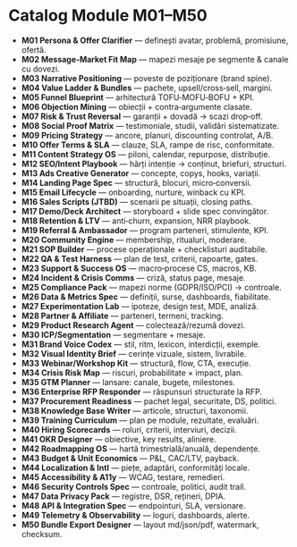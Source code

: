# Catalog Module M01–M50

- **M01 Persona & Offer Clarifier** — definești avatar, problemă, promisiune, ofertă.
- **M02 Message‑Market Fit Map** — mapezi mesaje pe segmente & canale cu dovezi.
- **M03 Narrative Positioning** — poveste de poziționare (brand spine).
- **M04 Value Ladder & Bundles** — pachete, upsell/cross‑sell, margini.
- **M05 Funnel Blueprint** — arhitectură TOFU‑MOFU‑BOFU + KPI.
- **M06 Objection Mining** — obiecții + contra‑argumente clasate.
- **M07 Risk & Trust Reversal** — garanții + dovadă → scazi drop‑off.
- **M08 Social Proof Matrix** — testimoniale, studii, validări sistematizate.
- **M09 Pricing Strategy** — ancore, planuri, discounting controlat, A/B.
- **M10 Offer Terms & SLA** — clauze, SLA, rampe de risc, conformitate.
- **M11 Content Strategy OS** — piloni, calendar, repurpose, distribuție.
- **M12 SEO/Intent Playbook** — hărți intenție → conținut, briefuri, structuri.
- **M13 Ads Creative Generator** — concepte, copys, hooks, variații.
- **M14 Landing Page Spec** — structură, blocuri, micro‑conversii.
- **M15 Email Lifecycle** — onboarding, nurture, winback cu KPI.
- **M16 Sales Scripts (JTBD)** — scenarii pe situații, closing paths.
- **M17 Demo/Deck Architect** — storyboard + slide spec convingător.
- **M18 Retention & LTV** — anti‑churn, expansion, NRR playbook.
- **M19 Referral & Ambassador** — program parteneri, stimulente, KPI.
- **M20 Community Engine** — membership, ritualuri, moderare.
- **M21 SOP Builder** — procese operaționale + checklisturi auditabile.
- **M22 QA & Test Harness** — plan de test, criterii, rapoarte, gates.
- **M23 Support & Success OS** — macro‑procese CS, macros, KB.
- **M24 Incident & Crisis Comms** — criză, status page, mesaje.
- **M25 Compliance Pack** — mapezi norme (GDPR/ISO/PCI) → controale.
- **M26 Data & Metrics Spec** — definiții, surse, dashboards, fiabilitate.
- **M27 Experimentation Lab** — ipoteze, design test, MDE, analiză.
- **M28 Partner & Affiliate** — parteneri, termeni, tracking.
- **M29 Product Research Agent** — colectează/rezumă dovezi.
- **M30 ICP/Segmentation** — segmentare + mesaje.
- **M31 Brand Voice Codex** — stil, ritm, lexicon, interdicții, exemple.
- **M32 Visual Identity Brief** — cerințe vizuale, sistem, livrabile.
- **M33 Webinar/Workshop Kit** — structură, flow, CTA, execuție.
- **M34 Crisis Risk Map** — riscuri, probabilitate × impact, plan.
- **M35 GTM Planner** — lansare: canale, bugete, milestones.
- **M36 Enterprise RFP Responder** — răspunsuri structurate la RFP.
- **M37 Procurement Readiness** — pachet legal, securitate, DS, politici.
- **M38 Knowledge Base Writer** — articole, structuri, taxonomii.
- **M39 Training Curriculum** — plan pe module, rezultate, evaluări.
- **M40 Hiring Scorecards** — roluri, criterii, interviuri, decizii.
- **M41 OKR Designer** — obiective, key results, aliniere.
- **M42 Roadmapping OS** — hartă trimestrială/anuală, dependențe.
- **M43 Budget & Unit Economics** — P&L, CAC/LTV, payback.
- **M44 Localization & Intl** — piețe, adaptări, conformități locale.
- **M45 Accessibility & A11y** — WCAG, testare, remedieri.
- **M46 Security Controls Spec** — controale, politici, audit trail.
- **M47 Data Privacy Pack** — registre, DSR, rețineri, DPIA.
- **M48 API & Integration Spec** — endpointuri, SLA, versionare.
- **M49 Telemetry & Observability** — loguri, dashboards, alerte.
- **M50 Bundle Export Designer** — layout md/json/pdf, watermark, checksum.